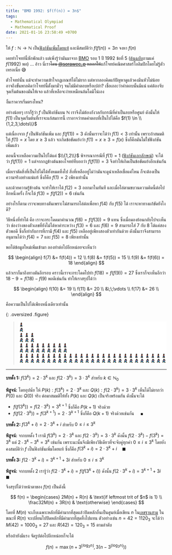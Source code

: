 ```yaml
---
title: "BMO 1992: $f(f(n)) = 3n$"
tags:
  - Mathematical Olympiad
  - Mathematical Proof
date: 2021-01-16 23:58:49 +0700
---
```


ให้ $f: \mathbb{N} \to \mathbb{N}$ เป็น[ฟังก์ชันเพิ่มโดยแท้][strictly increasing] และมีสมบัติว่า $f(f(n)) = 3n$ จงหา $f(n)$

เคยทำโจทย์นี้ซักพักแล้ว แต่เพิ่งรู้ว่ามันมาจาก [BMO][] รอบ 1 ปี 1992 ข้อที่ 5 ([ต้นฉบับ][problem statement]ถามแค่ $f(1992)$ พอ) ... อ้าว นี่เรา~~โดน [@sorawee_p][] หลอกให้~~แก้โจทย์คณิตศาสตร์โอลิมปิกโดยไม่รู้ตัวเหรอเนี่ย 😅

ตัวโจทย์นั้น แม้จะทำความเข้าใจกฎเกณฑ์ได้ไม่ยาก แต่หากลองคิดแก้ปัญหาดูแล้วคงมึนหัวไม่น้อย อาจถึงขั้นพาลคิดว่าโจทย์นี้ตั้งมามั่วๆ จนไม่มีคำตอบหรือเปล่า? เชื่อเถอะว่าคำตอบนั้นมีแน่ แค่ต้องจับจุดเริ่มต้นของมันให้เจอ แล้วที่เหลือจะง่ายเหมือนล้มโดมิโน่เอง

งั้นเราควรเริ่มตรงไหน?

อย่างน้อยๆ เราก็รู้ว่า $f$ เป็นฟังก์ชันบน $\mathbb{N}$ เราจึงไม่ต้องกังวลกับกรณีที่ค่าเป็นลบหรือศูนย์ ดังนั้นให้ $f(1)$ เป็นจุดเริ่มต้นที่เราจะแก้สมการนี้ เราอาจว่าทดคำตอบที่เป็นไปได้คือ $f(1) \in \\{1,2,3,\dots\\}$

แต่เนื่องจาก $f$ เป็นฟังก์ชันเพิ่ม และ $f(f(1))=3$ ดังนั้นเราจะได้ว่า $f(1)\lt3$ เท่านั้น เพราะถ้าสมมติให้ $f(1)=x$ โดย $x\ge3$ แล้ว จะเกิดข้อขัดแย้งว่า $f(1)=x\ge3=f(x)$ ซึ่งก็คือมันไม่ใช่ฟังก์ชันเพิ่มแล้ว

ตอนนี้จะเหลือความเป็นไปได้แค่ $\\{1,2\\}$ พิจารณากรณีที่ $f(1)=1$ ([ฟังก์ชันเอกลักษณ์][identity function]) จะได้ว่า $f(f(1))=1$ แต่จากกฎข้างต้นของโจทย์ที่บอกว่า $f(f(1))=3$ จึงทำให้เกิดเป็นข้อขัดแย้งอีกเช่นกัน

เมื่อเราตัดสิ่งที่เป็นไปไม่ได้ทั้งหมดทิ้งไป สิ่งที่เหลืออยู่ไม่ว่ามันจะดูน่าเหลือเชื่อแค่ไหน ก็จะต้องเป็นความจริงอย่างแน่แท้ ซึ่งก็คือ $f(1)=2$ เพียงเท่านั้น

และด้วยความรู้ข้างต้น จะทำให้เราได้ $f(2)=3$ ออกมาในทันที และเมื่อไล่ตามขบวนความคิดนี้ต่อไปอีกหนึ่งครั้ง ก็จะได้ $f(3)=f(f(2))=6$ เช่นกัน

อย่างไรก็ตาม เราจะพบทางตันเพราะไม่สามารถไล่ต่อเพื่อหา $f(4)$ กับ $f(5)$ ได้ เราจะหาทางแก้ขัดยังไงดี?

วิธีหนึ่งที่ทำได้ คือ เราจะกระโดดมาคำนวณ $f(6)=f(f(3))=9$ แทน ซึ่งเมื่อมองย้อนกลับไปจะเห็นว่า ช่องว่างของตัวเลขที่ยังไม่ได้หาค่าระหว่าง $f(3)=6$ และ $f(6)=9$ สามารถใส่ $7$ กับ $8$ ได้แค่สองตัวพอดี ซึ่งก็เท่ากับการที่เรามี $f(4)$ และ $f(5)$ เหลืออยู่เพียงสองตัวเท่ากันด้วย ดังนั้นเราจึงสามารถอนุมานได้ว่า $f(4)=7$ และ $f(5)=8$ เพียงเท่านั้น

พอได้ข้อมูลใหม่เพิ่มเข้ามา ลองทำต่อไปอีกหน่อยจะเห็นว่า

$$
\begin{align}
f(7) &= f(f(4)) = 12 \\
f(8) &= f(f(5)) = 15 \\
f(9) &= f(f(6)) = 18
\end{align}
$$

แล้วเราก็มาถึงทางตันอีกรอบ คราวนี้เราจะกระโดดไปทำ $f(18)=f(f(9))=27$ ซึ่งเราก็จะเห็นอีกว่า $18-9=f(18)-f(9)$ พอดีเช่นกัน ทำให้เราสรุปได้ว่า

$$
\begin{align}
f(10) &= 19 \\
f(11) &= 20 \\
      &\;\;\vdots \\
f(17) &= 26 \\
\end{align}
$$

คือความเป็นไปได้เพียงหนึ่งเดียวเท่านั้น

{: .oversized .figure}
>![](/images/algorithm/misc/ffn-eq-3n.png)

---

**บทตั้ง&nbsp;1:** $f(3^k) = 2\cdot3^k$ และ $f(2\cdot3^k) = 3\cdot3^k$ สำหรับ $k \in \mathbb{N}_0$

**พิสูจน์:** โดยอุปนัย ให้ $P(k): f(3^k) = 2\cdot3^k$ และ $Q(k): f(2\cdot3^k) = 3\cdot3^k$ เห็นได้ไม่ยากว่า $P(0)$ และ $Q(0)$ จริง ต่อมาสมมติให้ทั้ง $P(k)$ และ $Q(k)$ เป็นจริงพร้อมกัน ดังนั้นจะได้

- $f(f(3^k)) = f(2\cdot3^k) = 3^{k+1}$ ซึ่งก็คือ $P(k+1)$ จริงด้วย
- $f(f(2\cdot3^k)) = f(3^{k+1}) = 2\cdot3^{k+1}$ ซึ่งก็คือ $Q(k+1)$ จริงด้วยเช่นกัน $\quad\blacksquare$

**บทตั้ง&nbsp;2:** $f(3^k+i) = 2\cdot3^k + i$ สำหรับ $0 \le i \le 3^k$

**พิสูจน์:** จากบทตั้ง&nbsp;1 เรามี $f(3^k) = 2\cdot3^k$ และ $f(2\cdot3^k) = 3\cdot3^k$ ดังนั้น $f(2\cdot3^k) - f(3^k) = 3^k$ แต่ $2\cdot3^k - 3^k = 3^k$ เช่นกัน เพราะฉะนั้นจึงมีเพียงวิธีเดียวที่จะจับคู่ทุกค่า $0 \le i \le 3^k$ โดยยังคงสมบัติว่า $f$ เป็นฟังก์ชันเพิ่มโดยแท้ ซึ่งก็คือ $f(3^k+i) = 2\cdot3^k+i \quad\blacksquare$

**บทตั้ง&nbsp;3:** $f(2\cdot3^k+i) = 3^{k+1}+3i$ สำหรับ $0 \le i \le 3^k$

**พิสูจน์:** จากบทตั้ง&nbsp;2 เรารู้ว่า $f(2\cdot3^k+i) = f(f(3^k+i))$ ดังนั้น $f(2\cdot3^k+i) = 3^{k+1}+3i \quad\blacksquare$

จึงสรุปได้ว่าหน้าตาของ $f(n)$ เป็นดังนี้

$$
f(n) = \begin{cases}
  2M(n) + R(n)        & \text{if leftmost trit of $n$ is 1} \\
  \frac32M(n) + 3R(n) & \text{otherwise}
\end{cases}
$$

โดยที่ $M(n)$ จะเก็บเฉพาะหลักที่มีค่ามากที่สุดแล้วปัดหลักอื่นเป็นศูนย์เมื่อเขียน $n$ ใน[เลขฐานสาม][ternary numeral] ในขณะที่ $R(n)$ จะเปลี่ยนไปปัดหลักที่มีค่ามากที่สุดทิ้งไปแทน ตัวอย่างเช่น $n=42=1120_3$ จะได้ว่า $M(42)=1000_3=27$ และ $R(42)=120_3=15$ ตามลำดับ

หรือถ้ายังมีแรง จัดรูปต่อไปอีกหน่อยก็จะได้

$$
f(n) = \max\left(
         n + 3^\left\lfloor\log_3n\right\rfloor,
         3(n-3^\left\lfloor\log_3n\right\rfloor)
\right)
$$






[@sorawee_p]: //twitter.com/sorawee_p

[BMO]: //en.wikipedia.org/wiki/British_Mathematical_Olympiad
[problem statement]: //bmos.ukmt.org.uk/home/bmo.shtml

[strictly increasing]: //en.wikipedia.org/wiki/Monotonic_function#Monotonicity_in_calculus_and_analysis
[identity function]: //en.wikipedia.org/wiki/Identity_function
[ternary numeral]: //en.wikipedia.org/wiki/Ternary_numeral_system

